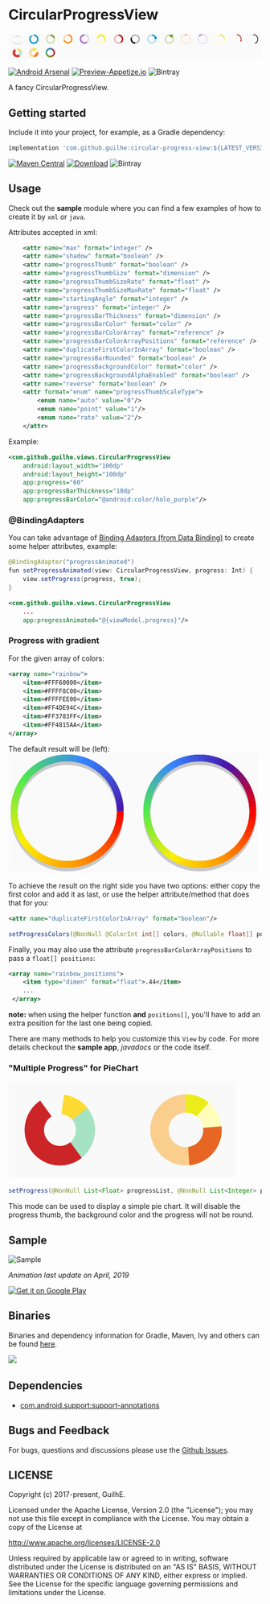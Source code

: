 # CircularProgressView
<img src="media/banner.png" />

[![Android Arsenal](https://img.shields.io/badge/Android%20Arsenal-CircularProgressView-brightgreen.svg?style=flat)](https://android-arsenal.com/details/1/6152) [![Preview-Appetize.io](https://img.shields.io/badge/Preview-Appetize.io-brightgreen.svg?style=flat.svg)](https://appetize.io/app/jeftbchvbfuafwpeaf00fba8bm)
![Bintray](https://img.shields.io/bintray/dt/gdelgado/android/circular-progress-view)

A fancy CircularProgressView.

## Getting started
Include it into your project, for example, as a Gradle dependency:

```groovy
implementation 'com.github.guilhe:circular-progress-view:${LATEST_VERSION}'
```
[![Maven Central](https://img.shields.io/maven-central/v/com.github.guilhe/circular-progress-view.svg)](https://search.maven.org/search?q=g:com.github.guilhe%20AND%20circular-progress-view) [![Download](https://api.bintray.com/packages/gdelgado/android/circular-progress-view/images/download.svg)](https://bintray.com/gdelgado/android/circular-progress-view/_latestVersion)
![Bintray](https://img.shields.io/bintray/dt/gdelgado/android/circular-progress-view)
## Usage
Check out the __sample__ module where you can find a few examples of how to create it by `xml` or `java`.

Attributes accepted in xml:
```xml
    <attr name="max" format="integer" />
    <attr name="shadow" format="boolean" />
    <attr name="progressThumb" format="boolean" />
    <attr name="progressThumbSize" format="dimension" />
    <attr name="progressThumbSizeRate" format="float" />
    <attr name="progressThumbSizeMaxRate" format="float" />
    <attr name="startingAngle" format="integer" />
    <attr name="progress" format="integer" />
    <attr name="progressBarThickness" format="dimension" />
    <attr name="progressBarColor" format="color" />
    <attr name="progressBarColorArray" format="reference" />
    <attr name="progressBarColorArrayPositions" format="reference" />
    <attr name="duplicateFirstColorInArray" format="boolean" />
    <attr name="progressBarRounded" format="boolean" />
    <attr name="progressBackgroundColor" format="color" />
    <attr name="progressBackgroundAlphaEnabled" format="boolean" />
    <attr name="reverse" format="boolean" />
    <attr format="enum" name="progressThumbScaleType">
        <enum name="auto" value="0"/>
        <enum name="point" value="1"/>
        <enum name="rate" value="2"/>
    </attr>
```
Example:
```xml
<com.github.guilhe.views.CircularProgressView
    android:layout_width="100dp"
    android:layout_height="100dp"
    app:progress="60"
    app:progressBarThickness="10dp"
    app:progressBarColor="@android:color/holo_purple"/>
 ```

### @BindingAdapters
You can take advantage of [Binding Adapters (from Data Binding)](https://developer.android.com/topic/libraries/data-binding/binding-adapters#kotlin) to create some helper attributes, example:  
```java
@BindingAdapter("progressAnimated")
fun setProgressAnimated(view: CircularProgressView, progress: Int) {
    view.setProgress(progress, true);
}
```  
```xml
<com.github.guilhe.views.CircularProgressView
    ...
    app:progressAnimated="@{viewModel.progress}"/>
``` 

### Progress with gradient
For the given array of colors:
```xml
<array name="rainbow">
    <item>#FFF60000</item>
    <item>#FFFF8C00</item>
    <item>#FFFFEE00</item>
    <item>#FF4DE94C</item>
    <item>#FF3783FF</item>
    <item>#FF4815AA</item>
</array>
```
The default result will be (left):  
<img src="media/rainbow.png" />

To achieve the result on the right side you have two options: either copy the first color and add it as last, or use the helper attribute/method that does that for you:
```xml
<attr name="duplicateFirstColorInArray" format="boolean"/>
```  
```java
setProgressColors(@NonNull @ColorInt int[] colors, @Nullable float[] positions, boolean duplicateFirst)
```  
Finally, you may also use the attribute `progressBarColorArrayPositions` to pass a `float[] positions`:
```xml
<array name="rainbow_positions">
    <item type="dimen" format="float">.44</item>
    ...
 </array>
```
 __note:__ when using the helper function __and__ `positions[]`, you'll have to add an extra position for the last one being copied.

There are many methods to help you customize this `View` by code. For more details checkout the __sample app__, _javadocs_ or the code itself.

### "Multiple Progress" for PieChart
<img src="media/piechart.png" />

```java
setProgress(@NonNull List<Float> progressList, @NonNull List<Integer> progressColorList)
```
This mode can be used to display a simple pie chart. It will disable the progress thumb, the background color and the progress will not be round.  


## Sample
<img src="meida/sample.gif"  alt="Sample" width="30%"/>

_Animation last update on April, 2019_

<a href='https://play.google.com/store/apps/details?id=com.github.guilhe.cicularprogressview.sample&pcampaignid=MKT-Other-global-all-co-prtnr-py-PartBadge-Mar2515-1'><img width="30%" alt='Get it on Google Play' src='https://play.google.com/intl/en_us/badges/images/generic/en_badge_web_generic.png'/></a>

## Binaries
Binaries and dependency information for Gradle, Maven, Ivy and others can be found [here](https://search.maven.org/artifact/com.github.guilhe/circular-progress-view).

<a href='https://bintray.com/gdelgado/android/circular-progress-view?source=watch' alt='Get automatic notifications about new "circular-progress-view" versions'><img src='https://www.bintray.com/docs/images/bintray_badge_bw.png'></a>

## Dependencies
- [com.android.support:support-annotations](https://developer.android.com/topic/libraries/support-library/packages.html#annotations)

## Bugs and Feedback
For bugs, questions and discussions please use the [Github Issues](https://github.com/GuilhE/android-circular-progress-view/issues).

 
## LICENSE
Copyright (c) 2017-present, GuilhE.

Licensed under the Apache License, Version 2.0 (the "License");
you may not use this file except in compliance with the License.
You may obtain a copy of the License at

<http://www.apache.org/licenses/LICENSE-2.0>

Unless required by applicable law or agreed to in writing, software
distributed under the License is distributed on an "AS IS" BASIS,
WITHOUT WARRANTIES OR CONDITIONS OF ANY KIND, either express or implied.
See the License for the specific language governing permissions and
limitations under the License.
